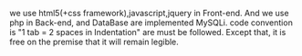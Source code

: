 we use html5(+css framework),javascript,jquery in Front-end.
And we use php in Back-end, and DataBase are implemented MySQLi.
code convention is "1 tab = 2 spaces in Indentation" are must be followed.
Except that, it is free on the premise that it will remain legible. 

